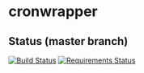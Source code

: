 # cronwrapper

## Status (master branch)

[![Build Status](https://travis-ci.org/thefab/cronwrapper.png)](https://travis-ci.org/thefab/cronwrapper)
[![Requirements Status](https://requires.io/github/thefab/cronwrapper/requirements.png?branch=master)](https://requires.io/github/thefab/cronwrapper/requirements/?branch=master)

